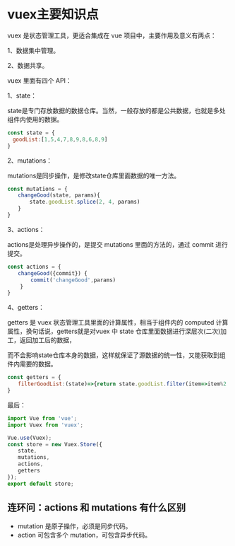 # vuex主要知识点

vuex 是状态管理工具，更适合集成在 vue 项目中，主要作用及意义有两点：

1、数据集中管理。

2、数据共享。

vuex 里面有四个 API：

1、state：

state是专门存放数据的数据仓库。当然，一般存放的都是公共数据，也就是多处组件内使用的数据。

```javascript
const state = {
　goodList:[1,5,4,7,8,9,8,6,8,9]
}
```

2、mutations：

mutations是同步操作，是修改state仓库里面数据的唯一方法。

```javascript
const mutations = {
　　changeGood(state, params){
　  　　state.goodList.splice(2, 4, params)
　　}
}
```

3、actions：

actions是处理异步操作的，是提交 mutations 里面的方法的，通过 commit 进行提交。

```javascript
const actions = {
　　changeGood({commit}) {
    　　commit('changeGood',params)
    }
}
```

4、getters：

getters 是 vuex 状态管理工具里面的计算属性，相当于组件内的 computed 计算属性，换句话说，getters就是对vuex 中 state 仓库里面数据进行深层次(二次)加工，返回加工后的数据，

而不会影响state仓库本身的数据，这样就保证了源数据的统一性，又能获取到组件内需要的数据。

```javascript
const getters = {
　　filterGoodList:(state)=>{return state.goodList.filter(item=>item%2 == 0)}
}
```

最后：

```javascript
import Vue from 'vue';
import Vuex from 'vuex';

Vue.use(Vuex);
const store = new Vuex.Store({
　　state,
　　mutations,
　　actions,
　　getters
});
export default store;
```

## 连环问：actions 和 mutations 有什么区别

- mutation 是原子操作，必须是同步代码。
- action 可包含多个 mutation，可包含异步代码。